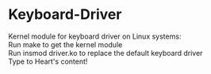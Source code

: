 # Keyboard-Driver<br />
Kernel module for keyboard driver on Linux systems:<br />
Run make to get the kernel module<br />
Run insmod driver.ko to replace the default keyboard driver<br />
Type to Heart's content!<br />
